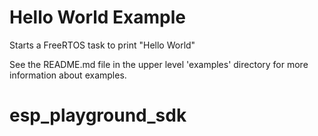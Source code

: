 # Hello World Example

Starts a FreeRTOS task to print "Hello World"

See the README.md file in the upper level 'examples' directory for more information about examples.
# esp_playground_sdk
